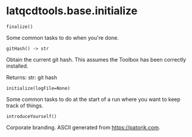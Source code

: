 latqcdtools.base.initialize
=============

`finalize()`

Some common tasks to do when you're done. 

`gitHash() -> str`

Obtain the current git hash. This assumes the Toolbox has been correctly installed.

Returns:
    str: git hash 

`initialize(logFile=None)`

Some common tasks to do at the start of a run where you want to keep track of things. 

`introduceYourself()`

Corporate branding. ASCII generated from https://patorjk.com. 

